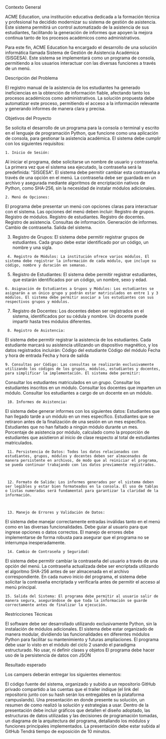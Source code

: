 Contexto General 

ACME Education, una institución educativa dedicada a la formación técnica y profesional ha decidido modernizar su sistema de gestión de asistencia. Este sistema permitirá un control automatizado de la asistencia de sus estudiantes, facilitando la generación de informes que apoyen la mejora continua tanto de los procesos académicos como administrativos. 



Para este fin, ACME Education ha encargado el desarrollo de una solución informática llamada Sistema de Gestión de Asistencia Académica (SISGESA). Este sistema se implementará como un programa de consola, permitiendo a los usuarios interactuar con las diversas funciones a través de un menú. 

  

Descripción del Problema 

El registro manual de la asistencia de los estudiantes ha generado ineficiencias en la obtención de información fiable, afectando tanto los procesos académicos como administrativos. La solución propuesta debe automatizar este proceso, permitiendo el acceso a la información relevante y generando informes de manera clara y precisa. 

  

Objetivos del Proyecto 

Se solicita el desarrollo de un programa para la consola o terminal y escrito en el lenguaje de programación Python, que funcione como una aplicación de consola, para gestionar la asistencia académica. El sistema debe cumplir con los siguientes requisitos: 



	1. Inicio de Sesión: 

Al iniciar el programa, debe solicitarse un nombre de usuario y contraseña. La primera vez que el sistema sea ejecutado, la contraseña será la predefinida: "SISGESA". 
El sistema debe permitir cambiar esta contraseña a través de una opción en el menú. 
La contraseña debe ser guardada en un archivo y asegurada mediante algoritmos de encriptación nativos de Python, como SHA-256, sin la necesidad de instalar módulos adicionales. 


	2. Menú de Opciones: 

El programa debe presentar un menú con opciones claras para interactuar con el sistema. Las opciones del menú deben incluir: 
Registro de grupos. 
Registro de módulos. 
Registro de estudiantes. 
Registro de docentes. 
Registro de asistencia. 
Consultas de información. 
Generación de informes. 
Cambio de contraseña. 
Salida del sistema. 


   3. Registro de Grupos: El sistema debe permitir registrar grupos de estudiantes. Cada grupo debe estar identificado por un código, un nombre y una sigla. 



     4. Registro de Módulos: La institución ofrece varios módulos. El sistema debe registrar la información de cada módulo, que incluye su código, nombre y duración en semanas. 



   5. Registro de Estudiantes: El sistema debe permitir registrar estudiantes, que estarán identificados por un código, un nombre, sexo y edad. 



    6. Asignación de Estudiantes a Grupos y Módulos: Los estudiantes se asignarán a un único grupo y podrán estar matriculados en entre 1 y 3 módulos. El sistema debe permitir asociar a los estudiantes con sus respectivos grupos y módulos. 



   7. Registro de Docentes: Los docentes deben ser registrados en el sistema, identificados por su cédula y nombre. Un docente puede impartir hasta tres módulos diferentes. 



     8. Registro de Asistencia: 

El sistema debe permitir registrar la asistencia de los estudiantes. Cada estudiante marcará su asistencia utilizando un dispositivo magnético, y los datos registrados incluirán: 
Código del estudiante 
Código del módulo 
Fecha y hora de entrada 
Fecha y hora de salida 


    9. Consultas por Código: Las consultas se realizarán exclusivamente utilizando los códigos de los grupos, módulos, estudiantes y docentes, para simplificar la implementación. El sistema debe permitir: 



Consultar los estudiantes matriculados en un grupo. 
Consultar los estudiantes inscritos en un módulo. 
Consultar los docentes que imparten un módulo. 
Consultar los estudiantes a cargo de un docente en un módulo. 


     10. Informes de Asistencia: 

El sistema debe generar informes con los siguientes datos: 
Estudiantes que han llegado tarde a un módulo en un mes específico. 
Estudiantes que se retiraron antes de la finalización de una sesión en un mes específico. 
Estudiantes que no han faltado a ningún módulo durante un mes. 
Porcentaje de asistencia por módulo, calculado como la proporción de estudiantes que asistieron al inicio de clase respecto al total de estudiantes matriculados. 


     11. Persistencia de Datos: Todos los datos relacionados con estudiantes, grupos, módulos y docentes deben ser almacenados de manera persistente en archivos, de modo que al reiniciar el programa, se pueda continuar trabajando con los datos previamente registrados. 



     12. Formato de Salida: Los informes generados por el sistema deben ser legibles y estar bien formateados en la consola. El uso de tablas o listas numeradas será fundamental para garantizar la claridad de la información. 



     13. Manejo de Errores y Validación de Datos: 

El sistema debe manejar correctamente entradas inválidas tanto en el menú como en las diversas funcionalidades. Debe guiar al usuario para que ingrese opciones o datos correctos. 
El manejo de errores debe implementarse de forma robusta para asegurar que el programa no se interrumpa inesperadamente. 


     14. Cambio de Contraseña y Seguridad: 

El sistema debe permitir cambiar la contraseña del usuario a través de una opción del menú. La contraseña actualizada debe ser encriptada utilizando el algoritmo SHA-256 antes de ser almacenada en el archivo correspondiente. 
En cada nuevo inicio del programa, el sistema debe solicitar la contraseña encriptada y verificarla antes de permitir el acceso al menú principal. 


    15. Salida del Sistema: El programa debe permitir al usuario salir de manera segura, asegurándose de que toda la información se guarde correctamente antes de finalizar la ejecución. 

  

Restricciones Técnicas 

El software debe ser desarrollado utilizando exclusivamente Python, sin la instalación de módulos adicionales. 
El sistema debe estar organizado de manera modular, dividiendo las funcionalidades en diferentes módulos Python para facilitar su mantenimiento y futuras ampliaciones. 
El programa debe usar lo visto en el módulo del ciclo 2 usando el paradigma estructurado. No usar, ni definir clases y objetos 
El programa debe hacer uso de la persistencia de datos con JSON


Resultado esperado

Los campers deberán entregar los siguientes elementos: 



El código fuente del sistema, organizado y subido a un repositorio GitHub privado compartido a las cuentas que el trailer indique (el link del repositorio junto con su hash serán los entregables en la plataforma campuslands). 
Una presentación en donde presente su solución, un resumen de como realizó la solución y estrategias a usar. Dentro de la presentación debe incluir gráficos que detallen el diseño adoptado, las estructuras de datos utilizadas y las decisiones de programación tomadas, un diagrama de la arquitectura del programa, detallando los módulos y funciones principales implementados.  La presentación debe estar subida al GitHub
Tendrá tiempo de exposición de 10 minutos. 
